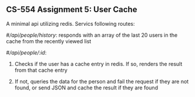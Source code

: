 ## CS-554 Assignment 5:  User Cache 

A minimal api utilizing redis. Servics following routes:

#_/api/people/history_: 
responds with an array of the last 20 users in the cache from the recently viewed list

#_/api/people/:id_:
1) Checks if the user has a cache entry in redis. If so, renders the result from that cache entry

2) If not, queries the data for the person and fail the request if they are not found, or send JSON and cache the result if they are found
